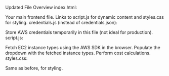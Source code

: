 Updated File Overview
index.html:

Your main frontend file.
Links to script.js for dynamic content and styles.css for styling.
credentials.js (instead of credentials.json):

Store AWS credentials temporarily in this file (not ideal for production).
script.js:

Fetch EC2 instance types using the AWS SDK in the browser.
Populate the dropdown with the fetched instance types.
Perform cost calculations.
styles.css:

Same as before, for styling.